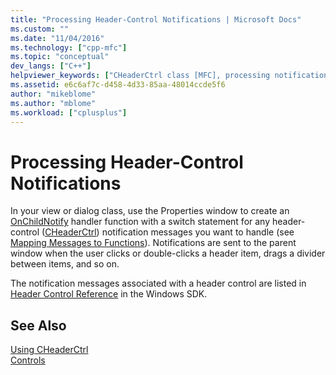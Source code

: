 ```yaml
---
title: "Processing Header-Control Notifications | Microsoft Docs"
ms.custom: ""
ms.date: "11/04/2016"
ms.technology: ["cpp-mfc"]
ms.topic: "conceptual"
dev_langs: ["C++"]
helpviewer_keywords: ["CHeaderCtrl class [MFC], processing notifications", "controls [MFC], header", "notifications [MFC], processing for CHeaderCtrl", "header controls [MFC], processing notifications", "header control notifications"]
ms.assetid: e6c6af7c-d458-4d33-85aa-48014ccde5f6
author: "mikeblome"
ms.author: "mblome"
ms.workload: ["cplusplus"]
---
```

# Processing Header-Control Notifications
In your view or dialog class, use the Properties window to create an [OnChildNotify](../mfc/reference/cwnd-class.md#onchildnotify) handler function with a switch statement for any header-control ([CHeaderCtrl](../mfc/reference/cheaderctrl-class.md)) notification messages you want to handle (see [Mapping Messages to Functions](../mfc/reference/mapping-messages-to-functions.md)). Notifications are sent to the parent window when the user clicks or double-clicks a header item, drags a divider between items, and so on.  
  
 The notification messages associated with a header control are listed in [Header Control Reference](https://msdn.microsoft.com/library/windows/desktop/bb775239) in the Windows SDK.  
  
## See Also  
 [Using CHeaderCtrl](../mfc/using-cheaderctrl.md)   
 [Controls](../mfc/controls-mfc.md)

